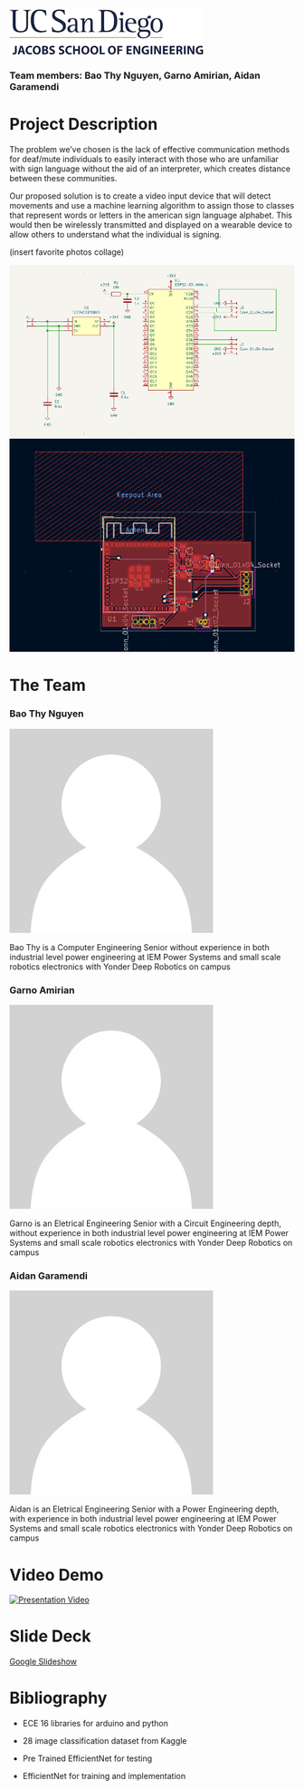 ![logo](/images/logo.jpg)
### Team members: Bao Thy Nguyen, Garno Amirian, Aidan Garamendi 
# Project Description

The problem we’ve chosen is the lack of effective communication methods for deaf/mute individuals to easily interact with those who are unfamiliar with sign language without the aid of an interpreter, which creates distance between these communities.

Our proposed solution is to create a video input device that will detect movements and use a machine learning algorithm to assign those to classes that represent words or letters in the american sign language alphabet. This would then be wirelessly transmitted and displayed on a wearable device to allow others to understand what the individual is signing.

(insert favorite photos collage)

![logo](/images/schematic1.png) 
![logo](/images/schematic2.png)


# The Team

### Bao Thy Nguyen

![logo](/images/blank.jpg)

Bao Thy is a Computer Engineering Senior without experience in both industrial level power engineering at IEM Power Systems and small scale robotics electronics with Yonder Deep Robotics on campus

### Garno Amirian

![logo](/images/blank.jpg)

Garno is an Eletrical Engineering Senior with a Circuit Engineering depth, without experience in both industrial level power engineering at IEM Power Systems and small scale robotics electronics with Yonder Deep Robotics on campus

### Aidan Garamendi

![logo](/images/blank.jpg)

Aidan is an Eletrical Engineering Senior with a Power Engineering depth, with experience in both industrial level power engineering at IEM Power Systems and small scale robotics electronics with Yonder Deep Robotics on campus


# Video Demo 
[![Presentation Video](https://img.youtube.com/vi/dQw4w9WgXcQ/0.jpg)](https://www.youtube.com/watch?v=dQw4w9WgXcQ)

# Slide Deck
[Google Slideshow](https://docs.google.com/presentation/d/1VO9xiTrAwZHm3HV66OTTplPPoqh0uB_zesGNIXyZNLo/edit)

# Bibliography
* ECE 16 libraries for arduino and python

* 28 image classification dataset from Kaggle

* Pre Trained EfficientNet for testing

* EfficientNet for training and implementation
